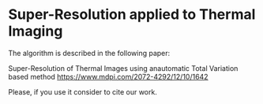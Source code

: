 # Super-Resolution applied to Thermal Imaging

The algorithm is described in the following paper:

Super-Resolution of Thermal Images using anautomatic Total Variation based method
https://www.mdpi.com/2072-4292/12/10/1642

Please, if you use it consider to cite our work. 
